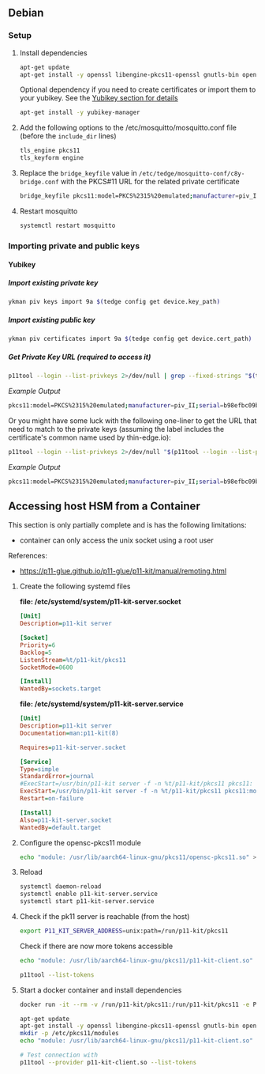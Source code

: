## Debian   

### Setup

1. Install dependencies

    ```sh
    apt-get update
    apt-get install -y openssl libengine-pkcs11-openssl gnutls-bin opensc
    ```

    Optional dependency if you need to create certificates or import them to your yubikey. See the [Yubikey section for details](#importing-private-and-public-keys)

    ```sh
    apt-get install -y yubikey-manager
    ```

1. Add the following options to the /etc/mosquitto/mosquitto.conf file (before the `include_dir` lines)

    ```sh
    tls_engine pkcs11
    tls_keyform engine
    ```

1. Replace the `bridge_keyfile` value in `/etc/tedge/mosquitto-conf/c8y-bridge.conf` with the PKCS#11 URL for the related private certificate

    ```sh
    bridge_keyfile pkcs11:model=PKCS%2315%20emulated;manufacturer=piv_II;serial=b98efbc09b13980d;token=rpi5-d83addab8e9f;id=%01;object=PIV%20AUTH%20key;type=private;pin-value=123456
    ```

1. Restart mosquitto

    ```sh
    systemctl restart mosquitto
    ```


### Importing private and public keys

#### Yubikey

##### Import existing private key

```sh
ykman piv keys import 9a $(tedge config get device.key_path)
```

##### Import existing public key

```sh
ykman piv certificates import 9a $(tedge config get device.cert_path)
```

##### Get Private Key URL (required to access it)

```sh
p11tool --login --list-privkeys 2>/dev/null | grep --fixed-strings "$(tedge config get device.id)"
```

*Example Output*

```sh
pkcs11:model=PKCS%2315%20emulated;manufacturer=piv_II;serial=b98efbc09b13980d;token=rpi5-d83addab8e9f
```

Or you might have some luck with the following one-liner to get the URL that need to match to the private keys (assuming the label includes the certificate's common name used by thin-edge.io):

```sh
p11tool --login --list-privkeys 2>/dev/null "$(p11tool --login --list-privkeys 2>/dev/null | grep --fixed-strings "$(tedge config get device.id)")" | grep "URL:" | awk -F ' ' '{print $2 ";pin-value=123456"}'
```

*Example Output*

```sh
pkcs11:model=PKCS%2315%20emulated;manufacturer=piv_II;serial=b98efbc09b13980d;token=rpi5-d83addab8e9f;id=%01;object=PIV%20AUTH%20key;type=private
```

## Accessing host HSM from a Container

This section is only partially complete and is has the following limitations:

* container can only access the unix socket using a root user

References:
* https://p11-glue.github.io/p11-glue/p11-kit/manual/remoting.html

1. Create the following systemd files

    **file: /etc/systemd/system/p11-kit-server.socket**

    ```ini
    [Unit]
    Description=p11-kit server

    [Socket]
    Priority=6
    Backlog=5
    ListenStream=%t/p11-kit/pkcs11
    SocketMode=0600

    [Install]
    WantedBy=sockets.target
    ```

    **file: /etc/systemd/system/p11-kit-server.service**

    ```ini
    [Unit]
    Description=p11-kit server
    Documentation=man:p11-kit(8)

    Requires=p11-kit-server.socket

    [Service]
    Type=simple
    StandardError=journal
    #ExecStart=/usr/bin/p11-kit server -f -n %t/p11-kit/pkcs11 pkcs11:
    ExecStart=/usr/bin/p11-kit server -f -n %t/p11-kit/pkcs11 pkcs11:model=PKCS%%2315%%20emulated;manufacturer=piv_II;serial=b98efbc09b13980d;token=rpi5-d83addab8e9f
    Restart=on-failure

    [Install]
    Also=p11-kit-server.socket
    WantedBy=default.target
    ```

1. Configure the opensc-pkcs11 module

    ```sh
    echo "module: /usr/lib/aarch64-linux-gnu/pkcs11/opensc-pkcs11.so" > /usr/share/p11-kit/modules/opensc-pkcs11.module
    ```

1. Reload

    ```sh
    systemctl daemon-reload
    systemctl enable p11-kit-server.service
    systemctl start p11-kit-server.service
    ```

1. Check if the pk11 server is reachable (from the host)

    ```sh
    export P11_KIT_SERVER_ADDRESS=unix:path=/run/p11-kit/pkcs11
    ```

    Check if there are now more tokens accessible

    ```sh
    echo "module: /usr/lib/aarch64-linux-gnu/pkcs11/p11-kit-client.so" > /etc/pkcs11/modules/p11-kit-client.module

    p11tool --list-tokens
    ```

1. Start a docker container and install dependencies

    ```sh
    docker run -it --rm -v /run/p11-kit/pkcs11:/run/p11-kit/pkcs11 -e P11_KIT_SERVER_ADDRESS=unix:path=/run/p11-kit/pkcs11 debian:12
    ```

    ```sh
    apt-get update
    apt-get install -y openssl libengine-pkcs11-openssl gnutls-bin opensc
    mkdir -p /etc/pkcs11/modules
    echo "module: /usr/lib/aarch64-linux-gnu/pkcs11/p11-kit-client.so" > /etc/pkcs11/modules/p11-kit-client.module

    # Test connection with
    p11tool --provider p11-kit-client.so --list-tokens
    ```
